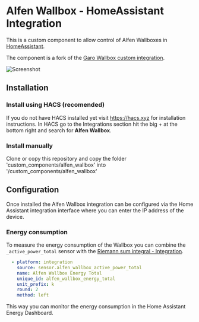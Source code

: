 # Alfen Wallbox - HomeAssistant Integration

This is a custom component to allow control of Alfen Wallboxes in [HomeAssistant](https://home-assistant.io).

The component is a fork of the [Garo Wallbox custom integration](https://github.com/sockless-coding/garo_wallbox).

![Screenshot](https://github.com/egnerfl/alfen_wallbox/blob/master/doc/screenshot.png)

## Installation

### Install using HACS (recomended)
If you do not have HACS installed yet visit https://hacs.xyz for installation instructions.
In HACS go to the Integrations section hit the big + at the bottom right and search for **Alfen Wallbox**.

### Install manually
Clone or copy this repository and copy the folder 'custom_components/alfen_wallbox' into '<homeassistant config>/custom_components/alfen_wallbox'

## Configuration

Once installed the Alfen Wallbox integration can be configured via the Home Assistant integration interface 
where you can enter the IP address of the device.

### Energy consumption

To measure the energy consumption of the Wallbox you can combine the `_active_power_total` sensor with the [Riemann sum integral - Integration](https://www.home-assistant.io/integrations/integration/).

``` yaml
  - platform: integration
    source: sensor.alfen_wallbox_active_power_total
    name: Alfen Wallbox Energy Total
    unique_id: alfen_wallbox_energy_total
    unit_prefix: k
    round: 2
    method: left
```

This way you can monitor the energy consumption in the Home Assistant Energy Dashboard.
